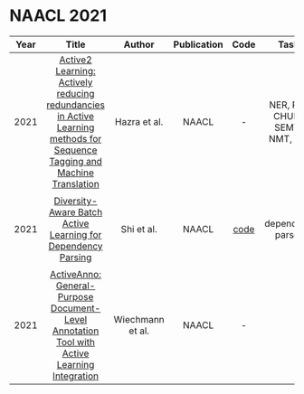# NAACL 2021

| Year |                                                       Title                                                       |   Author    | Publication | Code | Tasks | Notes | Datasets| Notions |
|:----:|:-----------------------------------------------------------------------------------------------------------------:|:-----------:|:-----------:|:----:|:----:|:-----:|:-----:|:-----:|
| 2021 | [Active2 Learning: Actively reducing redundancies in Active Learning methods for Sequence Tagging and Machine Translation](https://aclanthology.org/2021.naacl-main.159/) |   Hazra et al.   |    NAACL    |                            -                            |   NER, POS, CHUNK, SEMTR, NMT, AUX  |  `Hybrid`, `DNNs`, `None`, `Tra`, `Hard`     |    CoNLL 2003, SEMCOR, Europarl, SICK, Quora Pairs   |     AL strategies choose examples in- dependently, they may potentially select simi- lar examples   |
| 2021 |                               [Diversity-Aware Batch Active Learning for Dependency Parsing](https://aclanthology.org/2021.naacl-main.207/)                               |    Shi et al.    |    NAACL    | [code](https://github.com/tzshi/dpp-al-parsing-naacl21) |  dependency parsers    |   `Diversity-Aware`, `XLM-RoBERTa`, `None`, `PT+FT`, `Hard`    |  Revised English News Text Treebank,     |      |, 
| 2021 |               [ActiveAnno: General-Purpose Document-Level Annotation Tool with Active Learning Integration](https://aclanthology.org/2021.naacl-demos.12/)                | Wiechmann et al. |    NAACL    |                            -                            |      |       |      |   General-Purpose Document-Level Annotation   |

